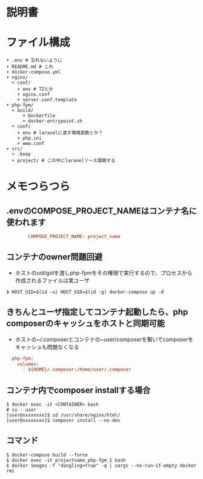 説明書
======

# ファイル構成
```
+ .env # 忘れないように
+ README.md # これ
+ docker-compose.yml
+ nginx/
  + conf/
    + env # TZとか
    + nginx.conf
    + server.conf.template
+ php-fpm/
  + build/
      + Dockerfile
      + docker-entrypoint.sh
  + conf/
    + env # laravelに渡す環境変数とか？
    + php.ini
    + www.conf
+ src/
  + .keep
  + project/ # この中にlaravelソース展開する
```

# メモつらつら
## .envのCOMPOSE_PROJECT_NAMEはコンテナ名に使われます
```ini
        COMPOSE_PROJECT_NAME: project_name
```

## コンテナのowner問題回避
- ホストのuid/gidを渡しphp-fpmをその権限で実行するので、プロセスから作成されるファイルは実ユーザ
```shell
$ HOST_UID=$(id -u) HOST_GID=$(id -g) docker-compose up -d
```
## きちんとユーザ指定してコンテナ起動したら、php composerのキャッシュをホストと同期可能
- ホストの~/.composerとコンテナの~user/composerを繋いでcomposerをキャッシュも問題なくなる
```ini
  php-fpm:
    volumes:
      - ${HOME}/.composer:/home/user/.composer
```

## コンテナ内でcomposer installする場合
```
$ docker exec -it <CONTAINER> bash
# su - user
[user@xxxxxxxx]$ cd /usr/share/nginx/html/
[user@xxxxxxxx]$ composer install --no-dev

```

## コマンド
```shell
$ docker-compose build --force
$ docker exec -it projectname_php-fpm_1 bash
$ docker images -f "dangling=true" -q | xargs --no-run-if-empty docker rmi
```

